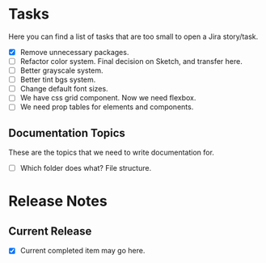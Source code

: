 # Tasks

Here you can find a list of tasks that are too small to open a Jira story/task.

- [x] Remove unnecessary packages.
- [ ] Refactor color system. Final decision on Sketch, and transfer here.
- [ ] Better grayscale system.
- [ ] Better tint bgs system.
- [ ] Change default font sizes.
- [ ] We have css grid component. Now we need flexbox.
- [ ] We need prop tables for elements and components.

## Documentation Topics

These are the topics that we need to write documentation for.

- [ ] Which folder does what? File structure.

# Release Notes

## Current Release

- [x] Current completed item may go here.
